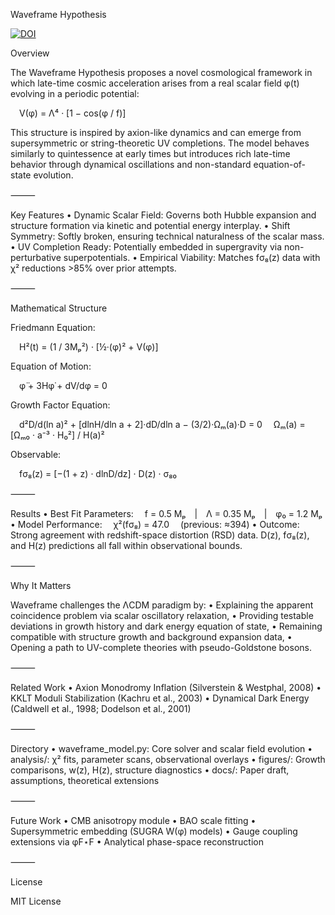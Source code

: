 Waveframe Hypothesis

[![DOI](https://zenodo.org/badge/DOI/10.5281/zenodo.16657151.svg)](https://doi.org/10.5281/zenodo.16657151)

Overview

The Waveframe Hypothesis proposes a novel cosmological framework in which late-time cosmic acceleration arises from a real scalar field φ(t) evolving in a periodic potential:

 V(φ) = Λ⁴ · [1 − cos(φ / f)]

This structure is inspired by axion-like dynamics and can emerge from supersymmetric or string-theoretic UV completions. The model behaves similarly to quintessence at early times but introduces rich late-time behavior through dynamical oscillations and non-standard equation-of-state evolution.

⸻

Key Features
	•	Dynamic Scalar Field: Governs both Hubble expansion and structure formation via kinetic and potential energy interplay.
	•	Shift Symmetry: Softly broken, ensuring technical naturalness of the scalar mass.
	•	UV Completion Ready: Potentially embedded in supergravity via non-perturbative superpotentials.
	•	Empirical Viability: Matches fσ₈(z) data with χ² reductions >85% over prior attempts.

⸻

Mathematical Structure

Friedmann Equation:

 H²(t) = (1 / 3Mₚ²) · [½·(φ̇)² + V(φ)]

Equation of Motion:

 φ̈ + 3Hφ̇ + dV/dφ = 0

Growth Factor Equation:

 d²D/d(ln a)² + [dlnH/dln a + 2]·dD/dln a − (3/2)·Ωₘ(a)·D = 0
 Ωₘ(a) = [Ωₘ₀ · a⁻³ · H₀²] / H(a)²

Observable:

 fσ₈(z) = [−(1 + z) · dlnD/dz] · D(z) · σ₈₀

⸻

Results
	•	Best Fit Parameters:
 f = 0.5 Mₚ | Λ = 0.35 Mₚ | φ₀ = 1.2 Mₚ
	•	Model Performance:
 χ²(fσ₈) = 47.0
 (previous: ≈394)
	•	Outcome: Strong agreement with redshift-space distortion (RSD) data. D(z), fσ₈(z), and H(z) predictions all fall within observational bounds.

⸻

Why It Matters

Waveframe challenges the ΛCDM paradigm by:
	•	Explaining the apparent coincidence problem via scalar oscillatory relaxation,
	•	Providing testable deviations in growth history and dark energy equation of state,
	•	Remaining compatible with structure growth and background expansion data,
	•	Opening a path to UV-complete theories with pseudo-Goldstone bosons.

⸻

Related Work
	•	Axion Monodromy Inflation (Silverstein & Westphal, 2008)
	•	KKLT Moduli Stabilization (Kachru et al., 2003)
	•	Dynamical Dark Energy (Caldwell et al., 1998; Dodelson et al., 2001)

⸻

Directory
	•	waveframe_model.py: Core solver and scalar field evolution
	•	analysis/: χ² fits, parameter scans, observational overlays
	•	figures/: Growth comparisons, w(z), H(z), structure diagnostics
	•	docs/: Paper draft, assumptions, theoretical extensions

⸻

Future Work
	•	CMB anisotropy module
	•	BAO scale fitting
	•	Supersymmetric embedding (SUGRA W(φ) models)
	•	Gauge coupling extensions via φF⋆F
	•	Analytical phase-space reconstruction

⸻

License

MIT License
